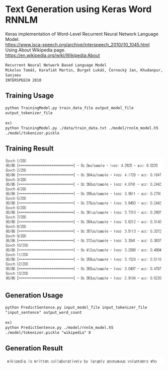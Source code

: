 Text Generation using Keras Word RNNLM
===========================================

Keras implementation of Word-Level Recurrent Neural Network Language Model.  
https://www.isca-speech.org/archive/interspeech_2010/i10_1045.html  
Using About Wikipedia page.  
https://en.wikipedia.org/wiki/Wikipedia:About
	
    Recurrent Neural Network Based Language Model
    Mikolov Tomáš, Karafiát Martin, Burget Lukáš, Černocký Jan, Khudanpur, Sanjeev
    INTERSPEECH 2010

Training Usage
-----

    python TrainingModel.py train_data_file output_model_file output_tokenizer_file

    ex)
    python TrainingModel.py ./data/train_data.txt ./model/rnnlm_model.h5 ./model/tokenizer.pickle

Training Result
-----

![train_result.jpg](./example/train_result.jpg)

Generation Usage
-----

    python PredictSentence.py input_model_file input_tokenizer_file "input_sentence" output_word_count

    ex)
    python PredictSentence.py ./model/rnnlm_model.h5 ./model/tokenizer.pickle "wikipedia" 8

Generation Result
-----

![generation_result.jpg](./example/generation_result.jpg)